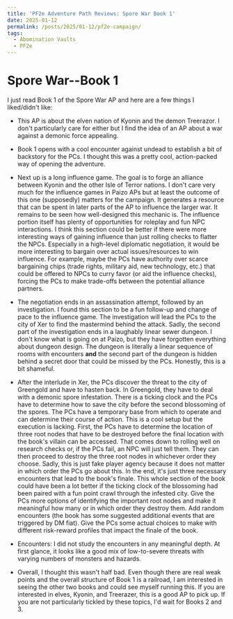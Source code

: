 ```yaml
---
title: 'PF2e Adventure Path Reviews: Spore War Book 1'
date: 2025-01-12
permalink: /posts/2025/01-12/pf2e-campaign/
tags:
  - Abomination Vaults
  - PF2e
---
```



# Spore War--Book 1
I just read Book 1 of the Spore War AP and here are a few things I liked/didn't like: 

- This AP is about the elven nation of Kyonin and the demon Treerazor. I don't particularly care for either but I find the idea of an AP about a war against a demonic force appealing.

- Book 1 opens with a cool encounter against undead to establish a bit of backstory for the PCs. I thought this was a pretty cool, action-packed way of opening the adventure.

- Next up is a long influence game. The goal is to forge an alliance between Kyonin and the other Isle of Terror nations. I don't care very much for the influence games in Paizo APs but at least the outcome of this one (supposedly) matters for the campaign. It generates a resource that can be spent in later parts of the AP to influence the larger war. It remains to be seen how well-designed this mechanic is. The influence portion itself has plenty of opportunities for roleplay and fun NPC interactions. I think this section could be better if there were more interesting ways of gaining influence than just rolling checks to flatter the NPCs. Especially in a high-level diplomatic negotiation, it would be more interesting to bargain over actual issues/resources to win influence. For example, maybe the PCs have authority over scarce bargaining chips (trade rights, military aid, new technology, etc.) that could be offered to NPCs to curry favor (or aid the influence checks), forcing the PCs to make trade-offs between the potential alliance partners.

- The negotiation ends in an assassination attempt, followed by an investigation. I found this section to be a fun follow-up and change of pace to the influence game. The investigation will lead the PCs to the city of Xer to find the mastermind behind the attack. Sadly, the second part of the investigation ends in a laughably linear sewer dungeon. I don't know what is going on at Paizo, but they have forgotten everything about dungeon design. The dungeon is literally a linear sequence of rooms with encounters **and** the second part of the dungeon is hidden behind a secret door that could be missed by the PCs. Honestly, this is a bit shameful.

- After the interlude in Xer, the PCs discover the threat to the city of Greengold and have to hasten back. In Greengold, they have to deal with a demonic spore infestation. There is a ticking clock and the PCs have to determine how to save the city before the second blossoming of the spores. The PCs have a temporary base from which to operate and can determine their course of action. This is a cool setup but the execution is lacking. First, the PCs have to determine the location of three root nodes that have to be destroyed before the final location with the book's villain can be accessed. That comes down to rolling well on research checks or, if the PCs fail, an NPC will just tell them. They can then proceed to destroy the three root nodes in whichever order they choose. Sadly, this is just fake player agency because it does not matter in which order the PCs go about this. In the end, it's just three necessary encounters that lead to the book's finale. This whole section of the book could have been a lot better if the ticking clock of the blossoming had been paired with a fun point crawl through the infested city. Give the PCs more options of identifying the important root nodes and make it meaningful how many or in which order they destroy them. Add random encounters (the book has some suggested additional events that are triggered by DM fiat). Give the PCs some actual choices to make with different risk-reward profiles that impact the finale of the book.

- Encounters: I did not study the encounters in any meaningful depth. At first glance, it looks like a good mix of low-to-severe threats with varying numbers of monsters and hazards.

- Overall, I thought this wasn't half bad. Even though there are real weak points and the overall structure of Book 1 is a railroad, I am interested in seeing the other two books and could see myself running this. If you are interested in elves, Kyonin, and Treerazer, this is a good AP to pick up. If you are not particularly tickled by these topics, I'd wait for Books 2 and 3.
